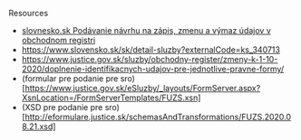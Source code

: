 Resources

- [slovnesko.sk Podávanie návrhu na zápis, zmenu a výmaz údajov v obchodnom registri](https://schranka.slovensko.sk/FormConstructor/Default.aspx?IdService=359889)
- https://www.slovensko.sk/sk/detail-sluzby?externalCode=ks_340713
- https://www.justice.gov.sk/sluzby/obchodny-register/zmeny-k-1-10-2020/doplnenie-identifikacnych-udajov-pre-jednotlive-pravne-formy/
- (formular pre podanie pre sro)[https://www.justice.gov.sk/eSluzby/_layouts/FormServer.aspx?XsnLocation=/FormServerTemplates/FUZS.xsn]
- (XSD pre podanie pre sro)[http://eformulare.justice.sk/schemasAndTransformations/FUZS.2020.08.21.xsd]

